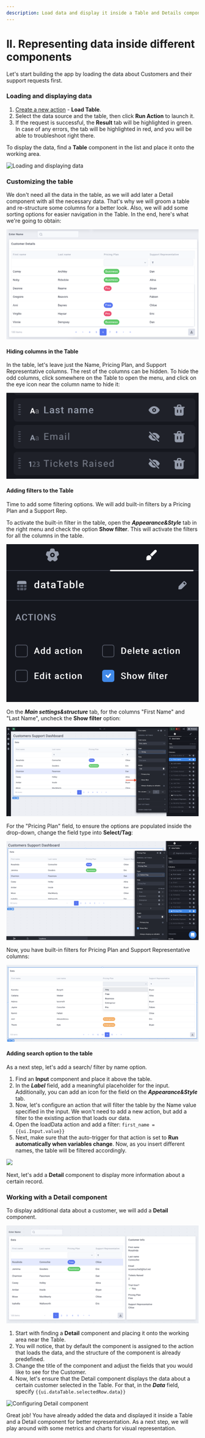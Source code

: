 ```yaml
---
description: Load data and display it inside a Table and Details component
---
```


# II. Representing data inside different components

Let's start building the app by loading the data about Customers and their support requests first.

### Loading and displaying data

1. [Create a new action](https://docs.uibakery.io/basics/working-with-actions#creating-an-action) - **Load Table**.
2. Select the data source and the table, then click **Run Action** to launch it.
3. If the request is successful, the **Result** tab will be highlighted in green. In case of any errors, the tab will be highlighted in red, and you will be able to troubleshoot right there.

To display the data, find a **Table** component in the list and place it onto the working area.&#x20;

![Loading and displaying data](../../.gitbook/assets/adddataopt.gif)

### Customizing the table

We don't need all the data in the table, as we will add later a Detail component with all the necessary data. That's why we will groom a table and re-structure some columns for a better look. Also, we will add some sorting options for easier navigation in the Table. In the end, here's what we're going to obtain:

![](<../../.gitbook/assets/Screenshot 2022-01-04 at 16.38.46.png>)

#### Hiding columns in the Table

In the table, let's leave just the Name, Pricing Plan, and Support Representative columns. The rest of the columns can be hidden. To hide the odd columns, click somewhere on the Table to open the menu, and click on the eye icon near the column name to hide it:

![Hiding a column in the table](<../../.gitbook/assets/Screenshot 2022-01-04 at 16.29.10.png>)

#### Adding filters to the Table

Time to add some filtering options. We will add built-in filters by a Pricing Plan and a Support Rep.&#x20;

To activate the built-in filter in the table, open the _**Appearance\&Style**_ tab in the right menu and check the option **Show filter**. This will activate the filters for all the columns in the table.

![](<../../.gitbook/assets/Screenshot 2022-01-04 at 17.47.54.png>)

On the _**Main settings\&structure**_ tab, for the columns "First Name" and "Last Name", uncheck the **Show filter** option:

![](<../../.gitbook/assets/Screenshot 2022-01-04 at 17.57.27.png>)

For the "Pricing Plan" field, to ensure the options are populated inside the drop-down, change the field type into **Select/Tag**:

![Changing a field type into Select/Tag](<../../.gitbook/assets/Screenshot 2022-01-04 at 17.43.43.png>)

Now, you have built-in filters for Pricing Plan and Support Representative columns:

![](<../../.gitbook/assets/Screenshot 2022-01-11 at 17.56.30.png>)

#### Adding search option to the table

As a next step, let's add a search/ filter by name option.&#x20;

1. Find an **Input** component and place it above the table.
2. In the _**Label**_ field, add a meaningful placeholder for the input. Additionally, you can add an icon for the field on the _**Appearance\&Style**_ tab.
3. Now, let's configure an action that will filter the table by the Name value specified in the input. We won't need to add a new action, but add a filter to the existing action that loads our data.
4. Open the loadData action and add a filter: `first_name = {{ui.Input.value}}`
5. Next, make sure that the auto-trigger for that action is set to **Run automatically when variables change**. Now, as you insert different names, the table will be filtered accordingly.

![](../../.gitbook/assets/filterOpt.gif)

Next, let's add a **Detail** component to display more information about a certain record.

### Working with a Detail component

To display additional data about a customer, we will add a **Detail** component.

![](<../../.gitbook/assets/Screenshot 2022-01-12 at 17.22.16.png>)

1. Start with finding a **Detail** component and placing it onto the working area near the Table.
2. You will notice, that by default the component is assigned to the action that loads the data, and the structure of the component is already predefined.
3. Change the title of the component and adjust the fields that you would like to see for the Customer.&#x20;
4. Now, let's ensure that the Detail component displays the data about a certain customer selected in the Table. For that, in the _**Data**_ field, specify `{{ui.dataTable.selectedRow.data}}`

![Configuring Detail component](../../.gitbook/assets/selectedRowOpr.gif)

Great job! You have already added the data and displayed it inside a Table and a Detail component for better representation. As a next step, we will play around with some metrics and charts for visual representation.

